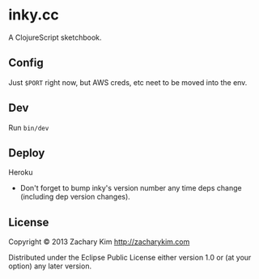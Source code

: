 # inky.cc

A ClojureScript sketchbook.

## Config

Just `$PORT` right now, but AWS creds, etc neet to be moved into the env.

## Dev

Run `bin/dev`

## Deploy

Heroku

* Don't forget to bump inky's version number any time deps change (including dep version changes).

## License

Copyright © 2013 Zachary Kim http://zacharykim.com

Distributed under the Eclipse Public License either version 1.0 or (at
your option) any later version.
